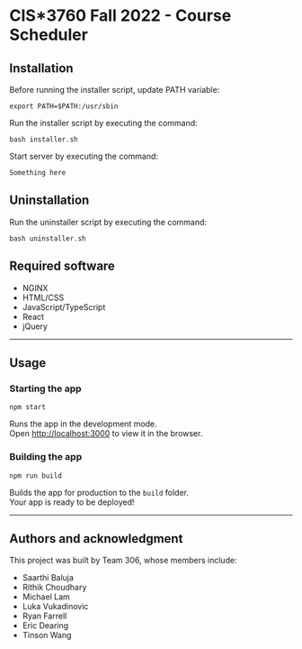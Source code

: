 # CIS*3760 Fall 2022 - Course Scheduler

## Installation

Before running the installer script, update PATH variable:
```
export PATH=$PATH:/usr/sbin
```

Run the installer script by executing the command:
```
bash installer.sh
```

Start server by executing the command:
```
Something here
```

## Uninstallation
Run the uninstaller script by executing the command:
```
bash uninstaller.sh
```

## Required software
- NGINX
- HTML/CSS
- JavaScript/TypeScript
- React
- jQuery

***

## Usage

### Starting the app
```
npm start
```
Runs the app in the development mode.\
Open [http://localhost:3000](http://localhost:3000) to view it in the browser.

### Building the app
```
npm run build
```

Builds the app for production to the `build` folder.\
Your app is ready to be deployed!

***

## Authors and acknowledgment
This project was built by Team 306, whose members include:
- Saarthi Baluja
- Rithik Choudhary
- Michael Lam
- Luka Vukadinovic
- Ryan Farrell
- Eric Dearing
- Tinson Wang